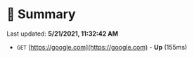 # 📖 Summary
Last updated: **5/21/2021, 11:32:42 AM**

- `GET` [https://google.com](https://google.com) - **Up** (155ms)
